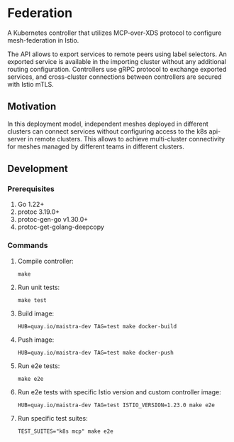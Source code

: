 # Federation

A Kubernetes controller that utilizes MCP-over-XDS protocol to configure mesh-federation in Istio.

The API allows to export services to remote peers using label selectors. An exported service is available 
in the importing cluster without any additional routing configuration. Controllers use gRPC protocol to exchange
exported services, and cross-cluster connections between controllers are secured with Istio mTLS.

## Motivation

In this deployment model, independent meshes deployed in different clusters can connect services without configuring
access to the k8s api-server in remote clusters. This allows to achieve multi-cluster connectivity for meshes managed
by different teams in different clusters.

## Development

### Prerequisites
1. Go 1.22+
2. protoc 3.19.0+
3. protoc-gen-go v1.30.0+
4. protoc-get-golang-deepcopy

### Commands

1. Compile controller:
    ```shell
    make
    ```
1. Run unit tests:
    ```shell
    make test
    ```
1. Build image:
    ```shell
    HUB=quay.io/maistra-dev TAG=test make docker-build
    ```
1. Push image:
    ```shell
    HUB=quay.io/maistra-dev TAG=test make docker-push
    ```
1. Run e2e tests:
    ```shell
    make e2e
    ```
1. Run e2e tests with specific Istio version and custom controller image:
    ```shell
    HUB=quay.io/maistra-dev TAG=test ISTIO_VERSION=1.23.0 make e2e
    ```
1. Run specific test suites:
    ```shell
    TEST_SUITES="k8s mcp" make e2e
    ```
